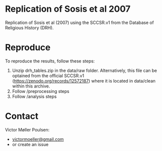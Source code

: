 # Replication of Sosis et al 2007
Replication of Sosis et al (2007) using the SCCSR.v1 from the Database of Religious History (DRH). 

# Reproduce
To reproduce the results, follow these steps: 
1. Unzip drh_tables.zip in the data/raw folder. Alternatively, this file can be optained from the official SCCSR.v1 (https://zenodo.org/records/12572187) where it is located in data/clean within this archive. 
2. Follow /preprocessing steps 
3. Follow /analysis steps 

# Contact
Victor Møller Poulsen: 
* victormoeller@gmail.com
* or create an issue 